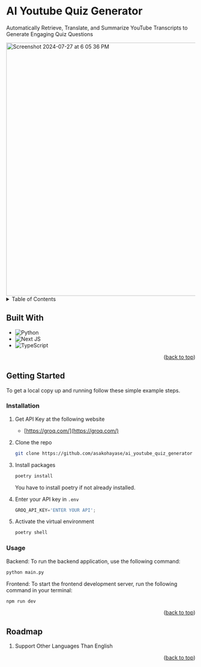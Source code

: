 <a name="readme-top"></a>

<h1>AI Youtube Quiz Generator</h1>

<div align="left">
  <p>
   Automatically Retrieve, Translate, and Summarize YouTube Transcripts to Generate Engaging Quiz Questions
  </p>
  
</div><img width="673" alt="Screenshot 2024-07-27 at 6 05 36 PM" src="https://github.com/user-attachments/assets/1dca0458-2b24-49cf-8b01-5790f91fed10">




<!-- TABLE OF CONTENTS -->
<details>
  <summary>Table of Contents</summary>
  <ol>
    <li><a href="#built-with">Built With</a></li>
    <li><a href="#roadmap">Roadmap</a></li>
    <li><a href="#getting-started">Getting Started</a></li>
  </ol>
</details>


## Built With

* ![Python](https://img.shields.io/badge/python-3670A0?style=for-the-badge&logo=python&logoColor=ffdd54)
* ![Next JS](https://img.shields.io/badge/Next-black?style=for-the-badge&logo=next.js&logoColor=white)
* ![TypeScript](https://img.shields.io/badge/typescript-%23007ACC.svg?style=for-the-badge&logo=typescript&logoColor=white)


<p align="right">(<a href="#readme-top">back to top</a>)</p>


<!-- GETTING STARTED -->
## Getting Started

To get a local copy up and running follow these simple example steps.

### Installation

1. Get API Key at the following website
   * [https://groq.com/](https://groq.com/)
   
2. Clone the repo
   ```sh
   git clone https://github.com/asakohayase/ai_youtube_quiz_generator
   ```
3. Install packages
   ```sh
   poetry install
   ```
   You have to install poetry if not already installed.
   
4. Enter your API key in `.env`
   ```js
   GROQ_API_KEY='ENTER YOUR API';
   ```
5. Activate the virtual environment
   ```sh
   poetry shell
   ```

### Usage

Backend:
To run the backend application, use the following command:

  ```sh
  python main.py
  ```

Frontend:
To start the frontend development server, run the following command in your terminal:

   ```sh
   npm run dev
   ```

<p align="right">(<a href="#readme-top">back to top</a>)</p>



<!-- ACKNOWLEDGMENTS -->
## Roadmap
 <ol>
    <li>Support Other Languages Than English</li>
 </ol>


<p align="right">(<a href="#readme-top">back to top</a>)</p>
